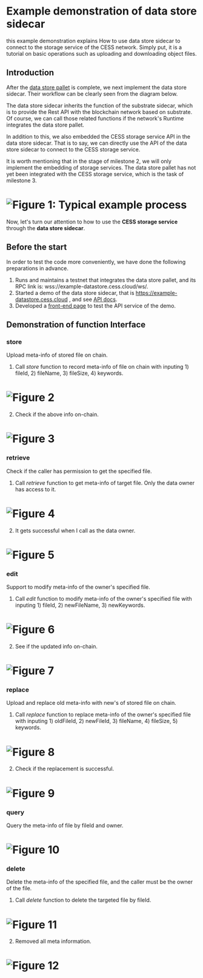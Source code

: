 # Example demonstration of data store sidecar

this example demonstration explains How to use data store sidecar to connect to the storage service of the CESS network. Simply put, it is a tutorial on basic operations such as uploading and downloading object files.

## Introduction

After the [data store pallet](https://github.com/CESSProject/data-store-pallet) is complete, we next implement the data store sidecar. Their workflow can be clearly seen from the diagram below.

The data store sidecar inherits the function of the substrate sidecar, which is to provide the Rest API with the blockchain network based on substrate. Of course, we can call those related functions if the network's Runtime integrates the data store pallet.

In addition to this, we also embedded the CESS storage service API in the data store sidecar. That is to say, we can directly use the API of the data store sidecar to connect to the CESS storage service.

It is worth mentioning that in the stage of milestone 2, we will only implement the embedding of storage services. The data store pallet has not yet been integrated with the CESS storage service, which is the task of milestone 3.

# ![Figure 1: Typical example process](https://raw.githubusercontent.com/CESSProject/W3F-illustration/main/substrate-builder-program/10.svg)

Now, let's turn our attention to how to use the **CESS storage service** through the **data store sidecar**.

## Before the start

In order to test the code more conveniently, we have done the following preparations in advance.

1. Runs and maintains a testnet that integrates the data store pallet, and its RPC link is: wss://example-datastore.cess.cloud/ws/.
2. Started a demo of the data store sidecar, that is https://example-datastore.cess.cloud , and see [API docs](https://example-datastore.cess.cloud/docs).
3. Developed a [front-end page]() to test the API service of the demo.

## Demonstration of function Interface

### store
Upload meta-info of stored file on chain.

1. Call _store_ function to record meta-info of file on chain with inputing 1) fileId, 2) fileName, 3) fileSize, 4) keywords.
# ![Figure 2](https://raw.githubusercontent.com/CESSProject/W3F-illustration/main/data-store-pallet/docs/data-store-01.png)

2. Check if the above info on-chain.
# ![Figure 3](https://raw.githubusercontent.com/CESSProject/W3F-illustration/main/data-store-pallet/docs/data-store-02.png)

### retrieve
Check if the caller has permission to get the specified file.

1. Call _retrieve_ function to get meta-info of target file. Only the data owner has access to it.
# ![Figure 4](https://raw.githubusercontent.com/CESSProject/W3F-illustration/main/data-store-pallet/docs/data-store-03.png)

2. It gets successful when I call as the data owner.
# ![Figure 5](https://raw.githubusercontent.com/CESSProject/W3F-illustration/main/data-store-pallet/docs/data-store-04.png)

### edit
Support to modify meta-info of the owner's specified file.

1. Call _edit_ function to modify meta-info of the owner's specified file with inputing 1) fileId, 2) newFileName, 3) newKeywords.
# ![Figure 6](https://raw.githubusercontent.com/CESSProject/W3F-illustration/main/data-store-pallet/docs/data-store-05.png)

2. See if the updated info on-chain.
# ![Figure 7](https://raw.githubusercontent.com/CESSProject/W3F-illustration/main/data-store-pallet/docs/data-store-06.png)

### replace
Upload and replace old meta-info with new's of stored file on chain.

1. Call _replace_ function to replace meta-info of the owner's specified file with inputing 1) oldFileId, 2) newFileId, 3) fileName, 4) fileSize, 5) keywords.
# ![Figure 8](https://raw.githubusercontent.com/CESSProject/W3F-illustration/main/data-store-pallet/docs/data-store-07.png)

2. Check if the replacement is successful.
# ![Figure 9](https://raw.githubusercontent.com/CESSProject/W3F-illustration/main/data-store-pallet/docs/data-store-08.png)

### query
Query the meta-info of file by fileId and owner.
# ![Figure 10](https://raw.githubusercontent.com/CESSProject/W3F-illustration/main/data-store-pallet/docs/data-store-11.png)

### delete
Delete the meta-info of the specified file, and the caller must be the owner of the file.

1. Call _delete_ function to delete the targeted file by fileId.
# ![Figure 11](https://raw.githubusercontent.com/CESSProject/W3F-illustration/main/data-store-pallet/docs/data-store-09.png)

2. Removed all meta information.
# ![Figure 12](https://raw.githubusercontent.com/CESSProject/W3F-illustration/main/data-store-pallet/docs/data-store-10.png)


